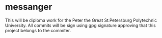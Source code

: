 # messanger
This will be diploma work for the Peter the Great St.Petersburg Polytechnic University. All commits will be sign using gpg signature approving that this project belongs to the commiter.
